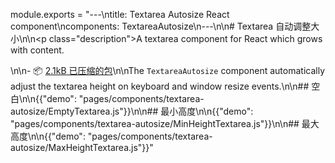 module.exports = "---\ntitle: Textarea Autosize React component\ncomponents: TextareaAutosize\n---\n\n# Textarea 自动调整大小\n\n<p class=\"description\">A textarea component for React which grows with content.</p>\n\n- 📦 [2.1kB 已压缩的包](/size-snapshot)\n\nThe `TextareaAutosize` component automatically adjust the textarea height on keyboard and window resize events.\n\n## 空白\n\n{{\"demo\": \"pages/components/textarea-autosize/EmptyTextarea.js\"}}\n\n## 最小高度\n\n{{\"demo\": \"pages/components/textarea-autosize/MinHeightTextarea.js\"}}\n\n## 最大高度\n\n{{\"demo\": \"pages/components/textarea-autosize/MaxHeightTextarea.js\"}}"